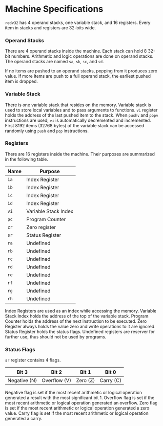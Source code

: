 # Machine Specifications

`redv32` has 4 operand stacks, one variable stack, and 16 registers. Every item in stacks and registers are 32-bits wide.

### Operand Stacks

There are 4 operand stacks inside the machine. Each stack can hold 8 32-bit numbers. Arithmetic and logic operations are done on operand stacks. The operand stacks are named `sa`, `sb`, `sc`, and `sd`.

If no items are pushed to an operand stacks, popping from it produces zero value. If more items are push to a full operand stack, the earliest pushed item is dropped.

### Variable Stack

There is one variable stack that resides on the memory. Variable stack is used to store local variables and to pass arguments to functions. `vi` register holds the address of the last pushed item to the stack. When `pushv` and `popv` instructions are used, `vi` is automatically decremented and incremented. First 8192 items (32768 bytes) of the variable stack can be accessed randomly using `push` and `pop` instructions.

### Registers

There are 16 registers inside the machine. Their purposes are summarized in the following table.

Name | Purpose
-----|-----
`ia` | Index Register
`ib` | Index Register
`ic` | Index Register
`id` | Index Register
`vi` | Variable Stack Index
`pc` | Program Counter
`zr` | Zero register
`sr` | Status Register
`ra` | Undefined
`rb` | Undefined
`rc` | Undefined
`rd` | Undefined
`re` | Undefined
`rf` | Undefined
`rg` | Undefined
`rh` | Undefined

Index Registers are used as an index while accessing the memory. Variable Stack Index holds the address of the top of the variable stack. Program Counter holds the address of the next instruction to be executed. Zero Register always holds the value zero and write operations to it are ignored. Status Register holds the status flags. Undefined registers are reserver for further use, thus should not be used by programs.

### Status Flags

`sr` register contains 4 flags.

|Bit 3|Bit 2|Bit 1|Bit 0|
|-----|-----|-----|-----|
|Negative (N)|Overflow (V)|Zero (Z)|Carry (C)|

Negative flag is set if the most recent arithmetic or logical operation generated a result with the most significant bit 1.
Overflow flag is set if the most recent arithmetic or logical operation generated an overflow.
Zero flag is set if the most recent arithmetic or logical operation generated a zero value.
Carry flag is set if the most recent arithmetic or logical operation generated a carry.

